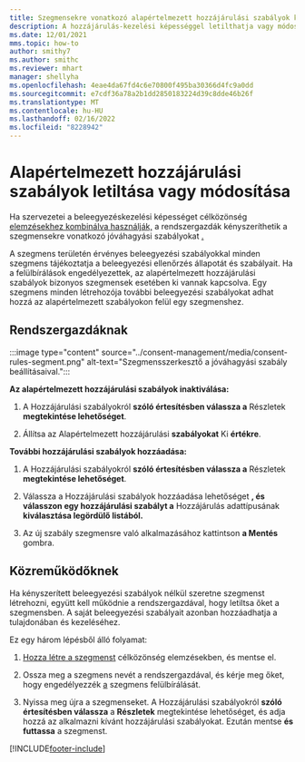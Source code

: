 ```yaml
---
title: Szegmensekre vonatkozó alapértelmezett hozzájárulási szabályok kezelése
description: A hozzájárulás-kezelési képességgel letilthatja vagy módosíthatja az alapértelmezett jóváhagyási szabályokat, ha a felülírások engedélyezve vannak.
ms.date: 12/01/2021
mms.topic: how-to
author: smithy7
ms.author: smithc
ms.reviewer: mhart
manager: shellyha
ms.openlocfilehash: 4eae4da67fd4c6e70800f495ba30366d4fc9a0dd
ms.sourcegitcommit: e7cdf36a78a2b1dd2850183224d39c8dde46b26f
ms.translationtype: MT
ms.contentlocale: hu-HU
ms.lasthandoff: 02/16/2022
ms.locfileid: "8228942"
---
```

# <a name="disable-or-change-default-consent-rules"></a>Alapértelmezett hozzájárulási szabályok letiltása vagy módosítása

Ha szervezetei a beleegyezéskezelési képességet célközönség [elemzésekhez kombinálva használják,](../consent-management/overview.md) a rendszergazdák kényszeríthetik a szegmensekre vonatkozó jóváhagyási szabályokat [.](activate-consent.md) 

A szegmens területén érvényes beleegyezési szabályokkal minden szegmens tájékoztatja a beleegyezési ellenőrzés állapotát és szabályait. Ha a felülbírálások engedélyezettek, az alapértelmezett hozzájárulási szabályok bizonyos szegmensek esetében ki vannak kapcsolva. Egy szegmens minden létrehozója további beleegyezési szabályokat adhat hozzá az alapértelmezett szabályokon felül egy szegmenshez. 

## <a name="for-administrators"></a>Rendszergazdáknak

:::image type="content" source="../consent-management/media/consent-rules-segment.png" alt-text="Szegmensszerkesztő a jóváhagyási szabály beállításaival.":::

**Az alapértelmezett hozzájárulási szabályok inaktiválása:**

1. A Hozzájárulási szabályokról **szóló értesítésben válassza a** Részletek **megtekintése lehetőséget**. 

1. Állítsa az Alapértelmezett hozzájárulási **szabályokat** Ki **értékre**.

**További hozzájárulási szabályok hozzáadása:**

1. A Hozzájárulási szabályokról **szóló értesítésben válassza a** Részletek **megtekintése lehetőséget**. 

1. Válassza a Hozzájárulási szabályok hozzáadása lehetőséget **, és válasszon egy hozzájárulási szabályt a** Hozzájárulás adattípusának **kiválasztása legördülő listából.**

1. Az új szabály szegmensre való alkalmazásához kattintson **a Mentés** gombra.

## <a name="for-contributors"></a>Közreműködőknek

Ha kényszerített beleegyezési szabályok nélkül szeretne szegmenst létrehozni, együtt kell működnie a rendszergazdával, hogy letiltsa őket a szegmensben. A saját beleegyezési szabályait azonban hozzáadhatja a tulajdonában és kezeléséhez.

Ez egy három lépésből álló folyamat: 
1. [Hozza létre a szegmenst](segments.md) célközönség elemzésekben, és mentse el. 

1. Ossza meg a szegmens nevét a rendszergazdával, és kérje meg őket, hogy engedélyezzék [a](activate-consent.md) szegmens felülbírálását. 

1. Nyissa meg újra a szegmenseket. A Hozzájárulási szabályokról **szóló értesítésben válassza** a **Részletek** megtekintése lehetőséget, és adja hozzá az alkalmazni kívánt hozzájárulási szabályokat. Ezután mentse **és** **futtassa** a szegmenst.



[!INCLUDE[footer-include](../includes/footer-banner.md)] 
